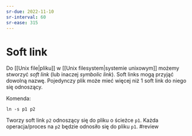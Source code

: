 ```yaml
---
sr-due: 2022-11-10
sr-interval: 60
sr-ease: 315
---
```


# Soft link
Do [[Unix file|pliku]] w [[Unix filesystem|systemie unixowym]] możemy stworzyć *soft link* (lub inaczej *symbolic link*). Soft links mogą przyjąć dowolną nazwę. Pojedynczy plik może mieć więcej niż 1 soft link do niego się odnoszący.

Komenda:
``` 
ln -s p1 p2
```
Tworzy soft link `p2` odnoszący się do pliku o ścieżce `p1`. Każda operacja/proces na `p2` będzie odnosiło się do pliku `p1`.
#review